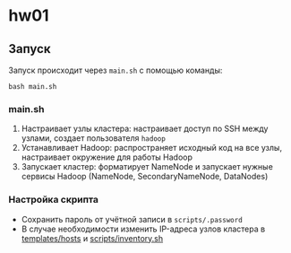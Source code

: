 # hw01

## Запуск

Запуск происходит через `main.sh` с помощью команды:

```shell
bash main.sh
```

### main.sh

1. Настраивает узлы кластера: настраивает доступ по SSH между узлами, создает пользователя `hadoop`
2. Устанавливает Hadoop: распространяет исходный код на все узлы, настраивает окружение для работы Hadoop
3. Запускает кластер: форматирует NameNode и запускает нужные сервисы Hadoop (NameNode, SecondaryNameNode, DataNodes)

### Настройка скрипта

- Сохранить пароль от учётной записи в `scripts/.password`
- В случае необходимости изменить IP-адреса узлов кластера в [templates/hosts](./templates/hosts) и [scripts/inventory.sh](./scripts/inventory.sh)